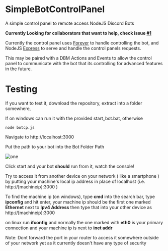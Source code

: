 # SimpleBotControlPanel
A simple control panel to remote access NodeJS Discord Bots

**Currently Looking for collaborators that want to help, check issue [#1](https://github.com/generalwrex/SimpleBotControlPanel/issues/1)**


Currently the control panel uses [Forever](https://github.com/foreverjs/forever) to handle controlling the bot,
and NodeJS [Express](https://expressjs.com/) to serve and handle the control panels requests.

This may be paired with a DBM Actions and Events to allow the control panel to communicate with the bot that its controlling for advanced features in the future.

# Testing

If you want to test it, download the repository, extract into a folder somewhere, 

If on windows can run it with the provided start_bot.bat, otherwise 

    node botcp.js
    

Navigate to http://localhost:3000

Put the path to your bot into the Bot Folder Path

![one](https://i.gyazo.com/17d5121ab347547ef007ad8add6b99ee.png)

Click start and your bot **should** run from it, watch the console!

Try to access it from another device on your network ( like a smartphone ) by putting your machine's local ip address in place of localhost (i.e. http://[machineip]:3000 )

To find the machine ip (on windows), type **cmd** into the search bar, type **ipconfig** and hit enter, your machine ip should be the first one marked **Ethernet** next to **Ipv4 Address** then type that into your other device as http://[machineip]:3000 

on linux run **ifconfig** and normally the one marked with **eth0** is your primary connection and your machine ip is next to
**inet addr**


Note: Dont forward the port in your router to access it somewhere outside of your network yet as it currently doesn't have any type of security
